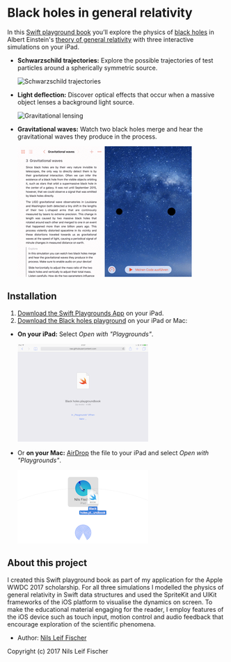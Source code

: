 # Black holes in general relativity

In this [Swift playground book](http://www.apple.com/swift/playgrounds/) you’ll explore the physics of [black holes](https://en.wikipedia.org/wiki/Black_hole) in Albert Einstein's [theory of general relativity](https://en.wikipedia.org/wiki/General_relativity) with three interactive simulations on your iPad.

- **Schwarzschild trajectories:** Explore the possible trajectories of test particles around a spherically symmetric source.

  ![Schwarzschild trajectories](Images/trajectories.gif)

- **Light deflection:** Discover optical effects that occur when a massive object lenses a background light source.

  ![Gravitational lensing](Images/lensing.gif)

- **Gravitational waves:** Watch two black holes merge and hear the gravitational waves they produce in the process.

  ![Gravitational waves](Images/waves.gif)


## Installation

1. [Download the Swift Playgrounds App](https://itunes.apple.com/WebObjects/MZStore.woa/wa/viewSoftware?id=908519492&mt=8&ls=1) on your iPad.
2. [Download the Black holes playground](https://github.com/nilsleiffischer/black-holes-playground/raw/master/dist/Black%20holes.playgroundbook.zip) on your iPad or Mac:

  - **On your iPad:** Select _Open with "Playgrounds"_.

    ![iPad download](Images/ipad_download.png)

  - Or **on your Mac:** [AirDrop](https://support.apple.com/en-us/HT203106) the file to your iPad and select _Open with "Playgrounds"_.

    ![AirDrop](Images/airdrop.png)


## About this project

I created this Swift playground book as part of my application for the Apple WWDC 2017 scholarship. For all three simulations I modelled the physics of general relativity in Swift data structures and used the SpriteKit and UIKit frameworks of the iOS platform to visualise the dynamics on screen. To make the educational material engaging for the reader, I employ features of the iOS device such as touch input, motion control and audio feedback that encourage exploration of the scientific phenomena.

- Author: [Nils Leif Fischer](https://nilsleiffischer.de)

Copyright (c) 2017 Nils Leif Fischer
